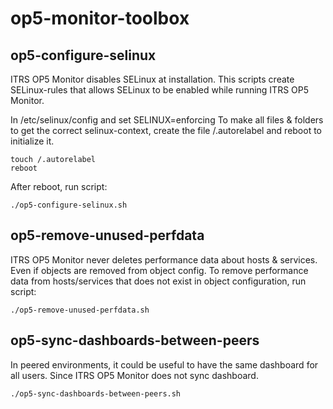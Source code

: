 # op5-monitor-toolbox

## op5-configure-selinux
ITRS OP5 Monitor disables SELinux at installation. This scripts create SELinux-rules that allows SELinux to be enabled while running ITRS OP5 Monitor.

In /etc/selinux/config and set SELINUX=enforcing
To make all files & folders to get the correct selinux-context, create the file /.autorelabel and reboot to initialize it.
```
touch /.autorelabel
reboot
```

After reboot, run script:
```
./op5-configure-selinux.sh
```

## op5-remove-unused-perfdata
ITRS OP5 Monitor never deletes performance data about hosts & services. Even if objects are removed from object config.
To remove performance data from hosts/services that does not exist in object configuration, run script:
```
./op5-remove-unused-perfdata.sh
```

## op5-sync-dashboards-between-peers
In peered environments, it could be useful to have the same dashboard for all users. Since ITRS OP5 Monitor does not sync dashboard.
```
./op5-sync-dashboards-between-peers.sh
```
